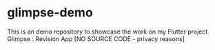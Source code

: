 # glimpse-demo
This is an demo repository to showcase the work on my Flutter project Glimpse : Revision App [NO SOURCE CODE - privacy reasons]
